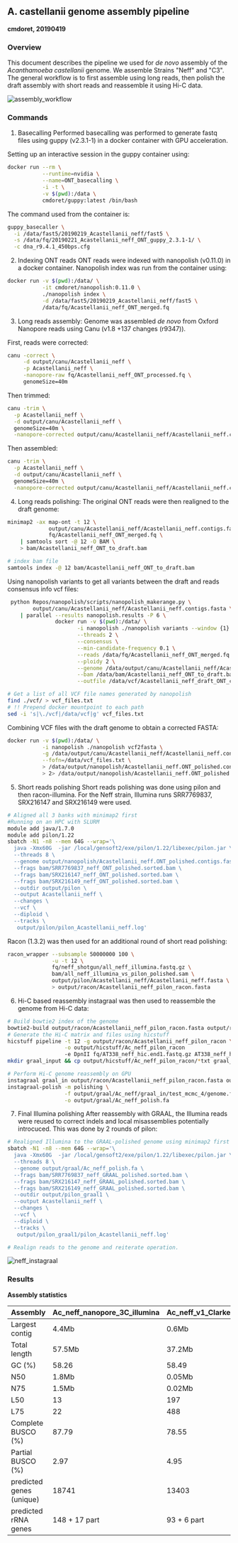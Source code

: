 ## A. castellanii genome assembly pipeline
**cmdoret, 20190419**

### Overview

This document describes the pipeline we used for _de novo_ assembly of the _Acanthamoeba castellanii_ genome. We assemble Strains "Neff" and "C3". The general workflow is to first assemble using long reads, then polish the draft assembly with short reads and reassemble it using Hi-C data.

![assembly_workflow](./assembly_pipeline.svg)


### Commands

1. Basecalling
Performed basecalling was performed to generate fastq files using guppy (v2.3.1-1) in a docker container with GPU acceleration. 

Setting up an interactive session in the guppy container using:

```bash
docker run --rm \
           --runtime=nvidia \
           --name=ONT_basecalling \
           -i -t \
           -v $(pwd):/data \
           cmdoret/guppy:latest /bin/bash
```

The command used from the container is:
```bash
guppy_basecaller \
  -i /data/fast5/20190219_Acastellanii_neff/fast5 \
  -s /data/fq/20190221_Acastellanii_neff_ONT_guppy_2.3.1-1/ \
  -c dna_r9.4.1_450bps.cfg
```
2. Indexing ONT reads
ONT reads were indexed with nanopolish (v0.11.0) in a docker container.
Nanopolish index was run from the container using:

```bash
docker run -v $(pwd):/data/ \
           -it cmdoret/nanopolish:0.11.0 \
           ./nanopolish index \
           -d /data/fast5/20190219_Acastellanii_neff/fast5 \
           /data/fq/Acastellanii_neff_ONT_merged.fq
```

3. Long reads assembly:
Genome was assembled _de novo_ from Oxford Nanopore reads using Canu (v1.8 +137 changes (r9347)).

First, reads were corrected:
```bash
canu -correct \
     -d output/canu/Acastellanii_neff \
     -p Acastellanii_neff \
     -nanopore-raw fq/Acastellanii_neff_ONT_processed.fq \
     genomeSize=40m
```
Then trimmed:
```bash
canu -trim \
  -p Acastellanii_neff \
  -d output/canu/Acastellanii_neff \
  genomeSize=40m \
  -nanopore-corrected output/canu/Acastellanii_neff/Acastellanii_neff.correctedReads.fasta.gz
```
Then assembled:
```bash
canu -trim \
  -p Acastellanii_neff \
  -d output/canu/Acastellanii_neff \
  genomeSize=40m \
  -nanopore-corrected output/canu/Acastellanii_neff/Acastellanii_neff.correctedReads.fasta.gz
```

4. Long reads polishing:
The original ONT reads were then realigned to the draft genome:
```bash
minimap2 -ax map-ont -t 12 \
             output/canu/Acastellanii_neff/Acastellanii_neff.contigs.fasta \
             fq/Acastellanii_neff_ONT_merged.fq \
    | samtools sort -@ 12 -O BAM \
    > bam/Acastellanii_neff_ONT_to_draft.bam

# index bam file
samtools index -@ 12 bam/Acastellanii_neff_ONT_to_draft.bam
```
Using nanopolish variants to get all variants between the draft and reads consensus info vcf files:
```bash
 python Repos/nanopolish/scripts/nanopolish_makerange.py \
        output/canu/Acastellanii_neff/Acastellanii_neff.contigs.fasta \
    | parallel --results nanopolish.results -P 6 \
               docker run -v $(pwd):/data/ \
                      -i nanopolish ./nanopolish variants --window {1} \
                      --threads 2 \
                      --consensus \
                      --min-candidate-frequency 0.1 \
                      --reads /data/fq/Acastellanii_neff_ONT_merged.fq \
                      --ploidy 2 \
                      --genome /data/output/canu/Acastellanii_neff/Acastellanii_neff.contigs.fasta \
                      --bam /data/bam/Acastellanii_neff_ONT_to_draft.bam \
                      --outfile /data/vcf/Acastellanii_neff_draft_ONT_consensus.{1}.vcf

# Get a list of all VCF file names generated by nanopolish
find ./vcf/ > vcf_files.txt
# !! Prepend docker mountpoint to each path
sed -i 's|\./vcf|/data/vcf|g' vcf_files.txt
```
Combining VCF files with the draft genome to obtain a corrected FASTA:
```bash
docker run -v $(pwd):/data/ \
           -i nanopolish ./nanopolish vcf2fasta \
           -g /data/output/canu/Acastellanii_neff/Acastellanii_neff.contigs.fasta \
           --fofn=/data/vcf_files.txt \
           > /data/output/nanopolish/Acastellanii_neff.ONT_polished.contigs.fasta \
           > 2> /data/output/nanopolish/Acastellanii_neff.ONT_polished.contigs.log
```

5. Short reads polishing
Short reads polishing was done using pilon and then racon-illumina. For the Neff strain, Illumina runs SRR7769837, SRX216147 and SRX216149 were used.

```bash
# Aligned all 3 banks with minimap2 first
#Running on an HPC with SLURM 
module add java/1.7.0
module add pilon/1.22
sbatch -N1 -n8 --mem 64G --wrap='\
  java -Xmx60G  -jar /local/gensoft2/exe/pilon/1.22/libexec/pilon.jar \
  --threads 8 \
  --genome output/nanopolish/Acastellanii_neff.ONT_polished.contigs.fasta \
  --frags bam/SRR7769837_neff_ONT_polished.sorted.bam \
  --frags bam/SRX216147_neff_ONT_polished.sorted.bam \
  --frags bam/SRX216149_neff_ONT_polished.sorted.bam \
  --outdir output/pilon \
  --output Acastellanii_neff \
  --changes \
  --vcf \
  --diploid \
  --tracks \
   output/pilon/pilon_Acastellanii_neff.log'
```
Racon (1.3.2) was then used for an additional round of short read polishing:
```bash
racon_wrapper --subsample 50000000 100 \
              -u -t 12 \
              fq/neff_shotgun/all_neff_illumina.fastq.gz \
              bam/all_neff_illumina_vs_pilon_polished.sam \
              output/pilon/Acastellanii_neff/Acastellanii_neff.fasta \
              > output/racon/Acastellanii_neff_pilon_racon.fasta
```

6. Hi-C based reassembly
instagraal was then used to reassemble the genome from Hi-C data:

```bash
# Build bowtie2 index of the genome
bowtie2-build output/racon/Acastellanii_neff_pilon_racon.fasta output/racon/Acastellanii_neff_pilon_racon
# Generate the Hi-C matrix and files using hicstuff
hicstuff pipeline -t 12 -g output/racon/Acastellanii_neff_pilon_racon \
                  -o output/hicstuff/Ac_neff_pilon_racon
                  -e DpnII fq/AT338_neff_hic.end1.fastq.gz AT338_neff_hic.end2.fastq.gz
mkdir graal_input && cp output/hicstuff/Ac_neff_pilon_racon/*txt graal_input

# Perform Hi-C genome reassembly on GPU
instagraal graal_in output/racon/Acastellanii_neff_pilon_racon.fasta output/graal/Ac_neff/
instagraal-polish -m polishing \
                  -f output/graal/Ac_neff/graal_in/test_mcmc_4/genome.fasta \
                  -o output/graal/Ac_neff_polish.fa
```

7. Final Illumina polishing
After reassembly with GRAAL, the Illumina reads were reused to correct indels and local misassemblies potentially introcuced. This was done by 2 rounds of pilon:

```bash
# Realigned Illumina to the GRAAL-polished genome using minimap2 first
sbatch -N1 -n8 --mem 64G --wrap='\
  java -Xmx60G  -jar /local/gensoft2/exe/pilon/1.22/libexec/pilon.jar \
  --threads 8 \
  --genome output/graal/Ac_neff_polish.fa \
  --frags bam/SRR7769837_neff_GRAAL_polished.sorted.bam \
  --frags bam/SRX216147_neff_GRAAL_polished.sorted.bam \
  --frags bam/SRX216149_neff_GRAAL_polished.sorted.bam \
  --outdir output/pilon_graal1 \
  --output Acastellanii_neff \
  --changes \
  --vcf \
  --diploid \
  --tracks \
   output/pilon_graal1/pilon_Acastellanii_neff.log'

# Realign reads to the genome and reiterate operation.
```

![neff_instagraal](./neff_graal_reassembly.gif)

### Results


**Assembly statistics**

Assembly | Ac_neff_nanopore_3C_illumina | Ac_neff_v1_Clarke | Ac_C3_nanopore_3C
|--|--|--|--|
Largest contig | 4.4Mb | 0.6Mb | 13.6Mb
Total length | 57.5Mb | 37.2Mb | 66.4Mb
GC (%) | 58.26 | 58.49 | 58.69
N50 | 1.8Mb | 0.05Mb | 0.4Mb
N75 | 1.5Mb | 0.02Mb | 0.09Mb
L50 | 13 | 197 | 24
L75 | 22 | 488 | 103
Complete BUSCO (%) | 87.79 | 78.55 | 85.48
Partial BUSCO (%) | 2.97 | 4.95 | 3.30
predicted genes (unique) | 18741 | 13403 | 21378
predicted rRNA genes | 148 + 17 part | 93 + 6 part | 183 + 28 part
